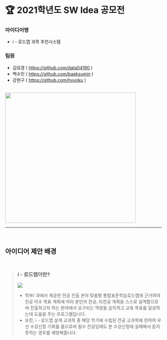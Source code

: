 # 🏆 2021학년도 SW Idea 공모전

### 아이디어명
 - i - 로드맵 과목 추천시스템
### 팀원
- 김묘경 ( https://github.com/data04190 )
- 백수민 ( https://github.com/baeksumin )
- 강현구 ( https://github.com/hyunku )


<br>
<img src = "https://user-images.githubusercontent.com/77683645/153438329-fb74bbbe-6f6c-42b7-97b6-fea86d0e0de3.png" height = 420><br>

<hr><br>

## 아이디어 제안 배경<br><br>  

> ### i - 로드맵이란? 
> <img src = "https://user-images.githubusercontent.com/77683645/153632201-72480782-2d37-4eae-a1f1-e979c00b2656.png"><br>
> 
>  - 학부/ 과에서 제공한 전공 진출 분야 맞춤형 통합표준학습로드맵에 근거하여 전공 이수 목표 계획에 따라 본인의 전공, 타전공 계획을 스스로 설계함으로써 진출하고자 하는 분야에서 요구되는 
    역량을 습득하고 교육 목표를 달성하는데 도움을 주는 프로그램입니다.
>   - 또한, i - 로드맵 설계 교과목 중 해당 학기에 수립된 전공 교과목에 한하여 우선 수강신청 기회를 줌으로써 필수 전공임에도 본 수강신청에 실패해서 듣지 못하는 경우를 예방해줍니다.

<br><br>


